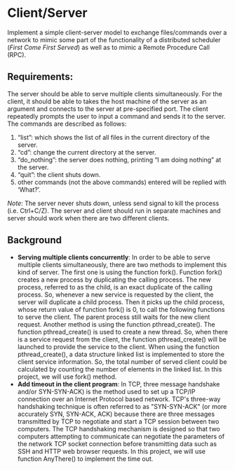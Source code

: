 # Client/Server

Implement a simple client-server model to exchange files/commands over a network to mimic some part of the functionality of a distributed scheduler (*First Come First Served*) as well as to mimic a Remote Procedure Call (RPC). 

## Requirements: 
The server should be able to serve multiple clients simultaneously. For the client, it shouldbe able to takes the host machine of the server as an argument and connects to the server at pre-specifiedport. The client repeatedly prompts the user to input a command and sends it to the server. Thecommands are described as follows:
1. “list”: which shows the list of all files in the current directory of the server.2. “cd”: change the current directory at the server.3. “do_nothing”: the server does nothing, printing “I am doing nothing” at the server.4. “quit”: the client shuts down.5. other commands (not the above commands) entered will be replied with ‘What?’.*Note*: The server never shuts down, unless send signal to kill the process (i.e. Ctrl+C/Z).The server and client should run in separate machines and server should work when there are twodifferent clients.

## Background- **Serving multiple clients concurrently**:In order to be able to serve multiple clients simultaneously, there are two methods to implement this kindof server. The first one is using the function fork(). Function fork() creates a new process by duplicatingthe calling process. The new process, referred to as the child, is an exact duplicate of the calling process.So, whenever a new service is requested by the client, the server will duplicate a child process. Then itpicks up the child process, whose return value of function fork() is 0, to call the following functions toserve the client. The parent process still waits for the new client request.Another method is using the function pthread_create(). The function pthread_create() is used to create anew thread. So, when there is a service request from the client, the function pthread_create() will belaunched to provide the service to the client. When using the function pthread_create(), a data structurelinked list is implemented to store the client service information. So, the total number of served clientcould be calculated by counting the number of elements in the linked list.In this project, we will use fork() method.- **Add timeout in the client program**: In TCP, three message handshake and/or SYN-SYN-ACK) is themethod used to set up a TCP/IP connection over an Internet Protocol based network. TCP's three-wayhandshaking technique is often referred to as "SYN-SYN-ACK" (or more accurately SYN, SYN-ACK, ACK)because there are three messages transmitted by TCP to negotiate and start a TCP session between twocomputers. The TCP handshaking mechanism is designed so that two computers attempting tocommunicate can negotiate the parameters of the network TCP socket connection before transmittingdata such as SSH and HTTP web browser requests. In this project, we will use function AnyThere() toimplement the time out.

